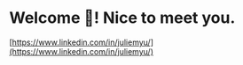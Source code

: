 # Welcome 👋! Nice to meet you.

[https://www.linkedin.com/in/juliemyu/](https://www.linkedin.com/in/juliemyu/)
